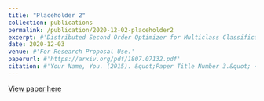 ```yaml
---
title: "Placeholder 2"
collection: publications
permalink: /publication/2020-12-02-placeholder2
excerpt: #'Distributed Second Order Optimizer for Multiclass Classification Problems.'
date: 2020-12-03
venue: #'For Research Proposal Use.'
paperurl: #'https://arxiv.org/pdf/1807.07132.pdf'
citation: #'Your Name, You. (2015). &quot;Paper Title Number 3.&quot; <i>Journal 1</i>. 1(3).'
---
```



[View paper here](https://drive.google.com/file/d/1OdQjYHOOwEb37hDiM3MKcJq3uHPlT0a6/view?usp=sharing)

